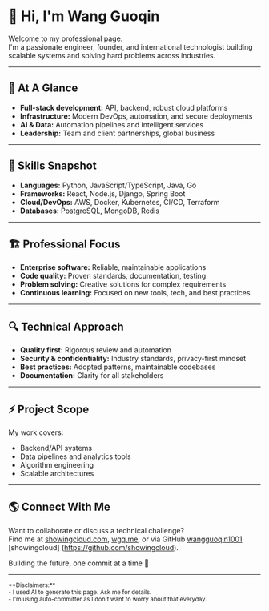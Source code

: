 # 👋 Hi, I'm Wang Guoqin

Welcome to my professional page.  
I'm a passionate engineer, founder, and international technologist building scalable systems and solving hard problems across industries.

---

## 🚀 At A Glance
- **Full-stack development:** API, backend, robust cloud platforms
- **Infrastructure:** Modern DevOps, automation, and secure deployments
- **AI & Data:** Automation pipelines and intelligent services
- **Leadership:** Team and client partnerships, global business

---

## 💼 Skills Snapshot
- **Languages:** Python, JavaScript/TypeScript, Java, Go
- **Frameworks:** React, Node.js, Django, Spring Boot
- **Cloud/DevOps:** AWS, Docker, Kubernetes, CI/CD, Terraform
- **Databases:** PostgreSQL, MongoDB, Redis

---

## 🏗️ Professional Focus
- **Enterprise software:** Reliable, maintainable applications
- **Code quality:** Proven standards, documentation, testing
- **Problem solving:** Creative solutions for complex requirements
- **Continuous learning:** Focused on new tools, tech, and best practices

---

## 🔍 Technical Approach
- **Quality first:** Rigorous review and automation
- **Security & confidentiality:** Industry standards, privacy-first mindset
- **Best practices:** Adopted patterns, maintainable codebases
- **Documentation:** Clarity for all stakeholders

---

## ⚡️ Project Scope
My work covers:
- Backend/API systems
- Data pipelines and analytics tools
- Algorithm engineering
- Scalable architectures

---

## 🌎 Connect With Me

Want to collaborate or discuss a technical challenge?  
Find me at [showingcloud.com](http://showingcloud.com), [wgq.me](http://wgq.me), or via GitHub [wangguoqin1001](https://github.com/wangguoqin1001) [showingcloud] (https://github.com/showingcloud).

Building the future, one commit at a time 🌟

---

<sub>
**Disclaimers:**<br>
- I used AI to generate this page. Ask me for details.<br>
- I'm using auto-committer as I don't want to worry about that everyday.
</sub>
